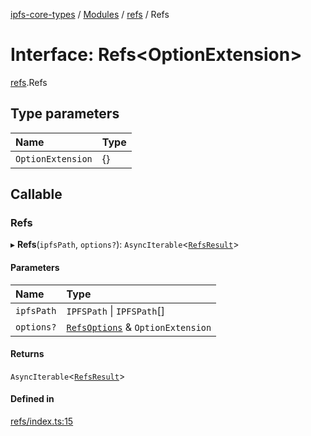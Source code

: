 [ipfs-core-types](../README.md) / [Modules](../modules.md) / [refs](../modules/refs.md) / Refs

# Interface: Refs<OptionExtension\>

[refs](../modules/refs.md).Refs

## Type parameters

| Name | Type |
| :------ | :------ |
| `OptionExtension` | {} |

## Callable

### Refs

▸ **Refs**(`ipfsPath`, `options?`): `AsyncIterable`<[`RefsResult`](refs.RefsResult.md)\>

#### Parameters

| Name | Type |
| :------ | :------ |
| `ipfsPath` | `IPFSPath` \| `IPFSPath`[] |
| `options?` | [`RefsOptions`](refs.RefsOptions.md) & `OptionExtension` |

#### Returns

`AsyncIterable`<[`RefsResult`](refs.RefsResult.md)\>

#### Defined in

[refs/index.ts:15](https://github.com/ipfs/js-ipfs/blob/1655368d/packages/ipfs-core-types/src/refs/index.ts#L15)

